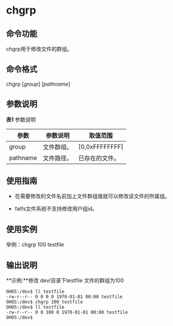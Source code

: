 # chgrp


## 命令功能

chgrp用于修改文件的群组。


## 命令格式

chgrp [_group_] [_pathname_]


## 参数说明

  **表1** 参数说明

| 参数 | 参数说明 | 取值范围 | 
| -------- | -------- | -------- |
| group | 文件群组。 | [0,0xFFFFFFFF] | 
| pathname | 文件路径。 | 已存在的文件。 | 


## 使用指南

- 在需要修改的文件名前加上文件群组值就可以修改该文件的所属组。

- fatfs文件系统不支持修改用户组id。


## 使用实例

举例：chgrp 100 testfile


## 输出说明

  **示例:**修改 dev/目录下testfile 文件的群组为100
  
```
OHOS:/dev$ ll testfile
-rw-r--r-- 0 0 0 0 1970-01-01 00:00 testfile
OHOS:/dev$ chgrp 100 testfile                                           
OHOS:/dev$ ll testfile                                                   
-rw-r--r-- 0 0 100 0 1970-01-01 00:00 testfile
OHOS:/dev$
```

